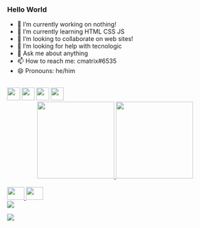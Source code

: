 ### Hello World


- 🔭 I’m currently working on nothing!
- 🌱 I’m currently learning HTML CSS JS
- 👯 I’m looking to collaborate on web sites!
- 🤔 I’m looking for help with tecnologic
- 💬 Ask me about anything
- 📫 How to reach me: cmatrix#6535
- 😄 Pronouns: he/him


 <div style="display: inline_block"><br>
<img  height="30" src="https://cdn.jsdelivr.net/gh/devicons/devicon/icons/linux/linux-original.svg" />
<img height="30"src="https://cdn.jsdelivr.net/gh/devicons/devicon/icons/ubuntu/ubuntu-plain.svg" /> 
<img  height="30" src="https://cdn.jsdelivr.net/gh/devicons/devicon/icons/bash/bash-original.svg" /> 
<img  height="30" src="https://cdn.jsdelivr.net/gh/devicons/devicon/icons/vscode/vscode-original.svg" />
  </div>



<div align="center">
  <a href="https://github.com/BielStylee">
  <img height="180em" src="https://github-readme-stats.vercel.app/api?username=BielStylee&show_icons=true&theme=dark&include_all_commits=true&count_private=true"/>
  <img height="180em" src="https://github-readme-stats.vercel.app/api/top-langs/?username=BielStylee&layout=compact&langs_count=7&theme=dark"/>
</div>
  
  
  <div style="display: inline_block"><br>
<img  height="30" width="40" src="https://cdn.jsdelivr.net/gh/devicons/devicon/icons/html5/html5-original.svg" />
<img  height="30" width="40"src="https://cdn.jsdelivr.net/gh/devicons/devicon/icons/css3/css3-original.svg" />
  </div>

  <div>
    <a href="https://www.youtube.com/channel/UC_1YW970ntiITXkwLXS6ZJQ" target="_blank"><img src="https://img.shields.io/badge/YouTube-FF0000?style=for-the-badge&logo=youtube&logoColor=white" target="_blank"></a>
    
<a href="https://www.twitch.tv/bielstye_" target="_blank"><img src="https://img.shields.io/badge/Twitch-9146FF?style=for-the-badge&logo=twitch&logoColor=white" target="_blank"></a>
  </div>
